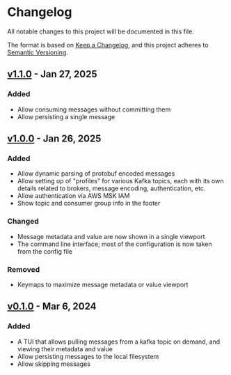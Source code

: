# Changelog

All notable changes to this project will be documented in this file.

The format is based on [Keep a Changelog](https://keepachangelog.com/en/1.1.0/),
and this project adheres to [Semantic Versioning](https://semver.org/spec/v2.0.0.html).

## [v1.1.0] - Jan 27, 2025

### Added

- Allow consuming messages without committing them
- Allow persisting a single message

## [v1.0.0] - Jan 26, 2025

### Added

- Allow dynamic parsing of protobuf encoded messages
- Allow setting up of "profiles" for various Kafka topics, each with its own
    details related to brokers, message encoding, authentication, etc.
- Allow authentication via AWS MSK IAM
- Show topic and consumer group info in the footer

### Changed

- Message metadata and value are now shown in a single viewport
- The command line interface; most of the configuration is now taken from the
    config file

### Removed

- Keymaps to maximize message metadata or value viewport

## [v0.1.0] - Mar 6, 2024

### Added

- A TUI that allows pulling messages from a kafka topic on demand, and viewing
  their metadata and value
- Allow persisting messages to the local filesystem
- Allow skipping messages

[unreleased]: https://github.com/dhth/kplay/compare/v1.1.0...HEAD
[v1.1.0]: https://github.com/dhth/kplay/compare/v1.0.0...v1.1.0
[v1.0.0]: https://github.com/dhth/kplay/compare/v0.1.0...v1.0.0
[v0.1.0]: https://github.com/dhth/kplay/commits/v0.1.0
